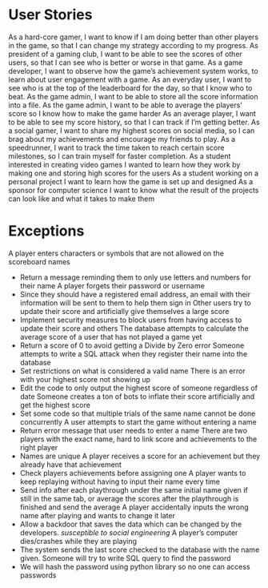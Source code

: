 # User Stories
As a hard-core gamer, I want to know if I am doing better than other players in the game, so that I can change my strategy according to my progress.
As president of a gaming club, I want to be able to see the scores of other users, so that I can see who is better or worse in that game. 
As a game developer, I want to observe how the game’s achievement system works, to 	learn about user engagement with a game. 
As an everyday user, I want to see who is at the top of the leaderboard for the day, so that I know who to beat.
As the game admin, I want to be able to store all the score information into a file. 
As the game admin, I want to be able to average the players’ score so I know how to make the game harder 
As an average player, I want to be able to see my score history, so that I can track if I’m getting better.
As a social gamer, I want to share my highest scores on social media, so I can brag about my achievements and encourage my friends to play. 
As a speedrunner, I want to track the time taken to reach certain score milestones, so I can train myself for faster completion. 
As a student interested in creating video games I wanted to learn how they work by making one and storing high scores for the users
As a student working on a personal project I want to learn how the game is set up and designed
As a sponsor for computer science I want to know what the result of the projects can look like and what it takes to make them

# Exceptions
A player enters characters or symbols that are not allowed on the scoreboard names
- Return a message reminding them to only use letters and numbers for their name
A player forgets their password or username
- Since they should have a registered email address, an email with their information will be sent to them to help them sign in
Other users try to update their score and artificially give themselves a large score
- Implement security measures to block users from having access to update their score and others
The database attempts to calculate the average score of a user that has not played a game yet
- Return a score of 0 to avoid getting a Divide by Zero error
Someone attempts to write a SQL attack when they register their name into the database
- Set restrictions on what is considered a valid name 
There is an error with your highest score not showing up
- Edit the code to only output the highest score of someone  regardless of date
Someone creates a ton of bots to inflate their score artificially and get the highest score
- Set some code so that multiple trials of the same name cannot be done concurrently
A user attempts to start the game without entering a name
- Return error message that user needs to enter a name
There are two players with the exact name, hard to link score and achievements to the right player 
- Names are unique
A player receives a score for an achievement but they already have that achievement 
- Check players achievements before assigning one 
A player wants to keep replaying without having to input their name every time
- Send info after each playthrough under the same initial name given if still in the same tab, or average the scores after the playthrough is finished and send the average
A player accidentally inputs the wrong name after playing and wants to change it later
- Allow a backdoor that saves the data which can be changed by the developers. *susceptible to social engineering*
A player’s computer dies/crashes while they are playing 
- The system sends the last score checked to the database with the name given. 
Someone will try to write SQL query to find the password
- We will hash the password using python library so no one can access passwords
